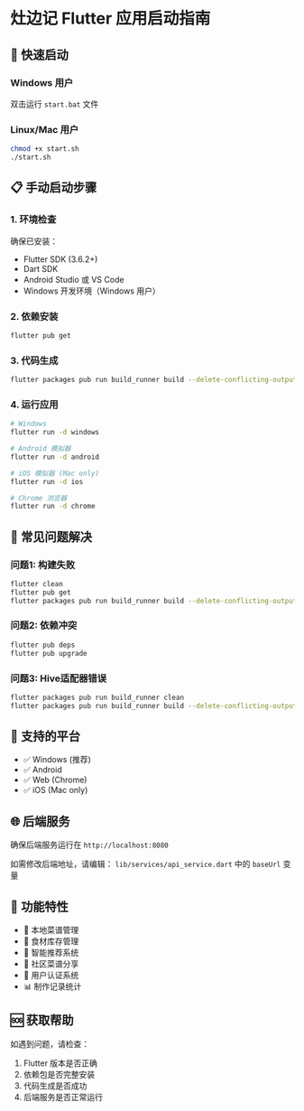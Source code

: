 # 灶边记 Flutter 应用启动指南

## 🚀 快速启动

### Windows 用户
双击运行 `start.bat` 文件

### Linux/Mac 用户
```bash
chmod +x start.sh
./start.sh
```

## 📋 手动启动步骤

### 1. 环境检查
确保已安装：
- Flutter SDK (3.6.2+)
- Dart SDK
- Android Studio 或 VS Code
- Windows 开发环境（Windows 用户）

### 2. 依赖安装
```bash
flutter pub get
```

### 3. 代码生成
```bash
flutter packages pub run build_runner build --delete-conflicting-outputs
```

### 4. 运行应用
```bash
# Windows
flutter run -d windows

# Android 模拟器
flutter run -d android

# iOS 模拟器 (Mac only)
flutter run -d ios

# Chrome 浏览器
flutter run -d chrome
```

## 🔧 常见问题解决

### 问题1: 构建失败
```bash
flutter clean
flutter pub get
flutter packages pub run build_runner build --delete-conflicting-outputs
```

### 问题2: 依赖冲突
```bash
flutter pub deps
flutter pub upgrade
```

### 问题3: Hive适配器错误
```bash
flutter packages pub run build_runner clean
flutter packages pub run build_runner build --delete-conflicting-outputs
```

## 📱 支持的平台

- ✅ Windows (推荐)
- ✅ Android
- ✅ Web (Chrome)
- ✅ iOS (Mac only)

## 🌐 后端服务

确保后端服务运行在 `http://localhost:8080`

如需修改后端地址，请编辑：
`lib/services/api_service.dart` 中的 `baseUrl` 变量

## 📝 功能特性

- 📖 本地菜谱管理
- 🥘 食材库存管理  
- 🤖 智能推荐系统
- 👥 社区菜谱分享
- 🔐 用户认证系统
- 📊 制作记录统计

## 🆘 获取帮助

如遇到问题，请检查：
1. Flutter 版本是否正确
2. 依赖包是否完整安装
3. 代码生成是否成功
4. 后端服务是否正常运行